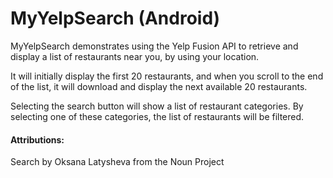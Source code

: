# MyYelpSearch (Android)

MyYelpSearch demonstrates using the Yelp Fusion API to retrieve and display a list of restaurants near you, by using your location.

It will initially display the first 20 restaurants, and when you 
scroll to the end of the list, it will download and display the next available 20 restaurants. 

Selecting the search button will show a list of restaurant categories. By selecting one of these categories, the list of restaurants will be filtered.

#### Attributions:

Search by Oksana Latysheva from the Noun Project